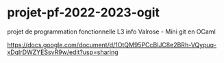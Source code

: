 # projet-pf-2022-2023-ogit

projet de programmation fonctionnelle L3 info Valrose - Mini git en OCaml

https://docs.google.com/document/d/1OtQM95PCcBlJC8e2BRh-VQypuq-xDqIrDWZYESsvR9w/edit?usp=sharing
